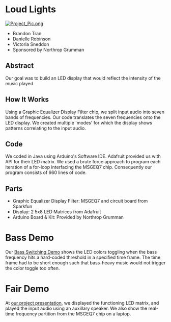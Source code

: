 # Loud Lights
[![Project_Pic.png](https://s1.postimg.org/9ghfi1omz3/Project_Pic.png)](https://postimg.org/image/136mw4183v/)
  + Brandon Tran
  + Danielle Robinson
  + Victoria Sneddon
  + Sponsored by Northrop Grumman

## Abstract
Our goal was to build an LED display that would reflect the intensity of the music played

## How It Works
Using a Graphic Equalizer Display Filter chip, we split input audio into seven bands of frequencies. Our code translates the seven frequencies onto the LED display. We created multiple 'modes' for which the display shows patterns correlating to the input audio.

## Code
We coded in Java using Arduino's Software IDE. Adafruit provided us with API for their LED matrix. We used a brute force approach to program each iteration of a for-loop interfacing the MSGEQ7 chip. Consequently our program consists of 660 lines of code.

## Parts
 + Graphic Equalizer Display Filter: MSGEQ7 and circuit board from Sparkfun
 + Display: 2 5x8 LED Matrices from Adafruit 
 + Arduino Board & Kit: Provided by Northrop Grumman
 
# Bass Demo
Our [Bass Switching Demo](https://www.youtube.com/watch?v=HWMxekRp89E) shows the LED colors toggling when the bass frequency hits a hard-coded threshold in a specified time frame. The time frame had to be short enough such that bass-heavy music would not trigger the color toggle too often.

# Fair Demo
At [our project presentation](https://www.youtube.com/watch?v=oQzr6N2BRSM), we displayed the functioning LED matrix, and played the input audio using an auxillary speaker. We also show the real-time frequency partition from the MSGEQ7 chip on a laptop.
